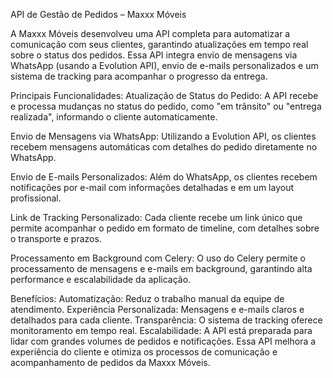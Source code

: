 API de Gestão de Pedidos – Maxxx Móveis

A Maxxx Móveis desenvolveu uma API completa para automatizar a comunicação com seus clientes, garantindo atualizações em tempo real sobre o status dos pedidos. Essa API integra envio de mensagens via WhatsApp (usando a Evolution API), envio de e-mails personalizados e um sistema de tracking para acompanhar o progresso da entrega.

Principais Funcionalidades:
Atualização de Status do Pedido: A API recebe e processa mudanças no status do pedido, como "em trânsito" ou "entrega realizada", informando o cliente automaticamente.

Envio de Mensagens via WhatsApp: Utilizando a Evolution API, os clientes recebem mensagens automáticas com detalhes do pedido diretamente no WhatsApp.

Envio de E-mails Personalizados: Além do WhatsApp, os clientes recebem notificações por e-mail com informações detalhadas e em um layout profissional.

Link de Tracking Personalizado: Cada cliente recebe um link único que permite acompanhar o pedido em formato de timeline, com detalhes sobre o transporte e prazos.

Processamento em Background com Celery: O uso do Celery permite o processamento de mensagens e e-mails em background, garantindo alta performance e escalabilidade da aplicação.

Benefícios:
Automatização: Reduz o trabalho manual da equipe de atendimento.
Experiência Personalizada: Mensagens e e-mails claros e detalhados para cada cliente.
Transparência: O sistema de tracking oferece monitoramento em tempo real.
Escalabilidade: A API está preparada para lidar com grandes volumes de pedidos e notificações.
Essa API melhora a experiência do cliente e otimiza os processos de comunicação e acompanhamento de pedidos da Maxxx Móveis.